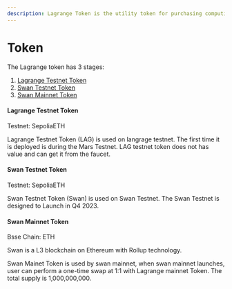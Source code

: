 ```yaml
---
description: Lagrange Token is the utility token for purchasing computing resources.
---
```


# Token

The Lagrange token has 3 stages:

1. [Lagrange Testnet Token](token.md#lagrange-testnet-token)
2. [Swan Testnet Token](token.md#swan-testnet-token)
3. [Swan Mainnet Token](token.md#swan-mainet-token)

#### Lagrange Testnet Token

Testnet: SepoliaETH

Lagrange Testnet Token (LAG) is used on langrage testnet. The first time it is deployed is during the Mars Testnet. LAG testnet token does not has value and can get it from the faucet.

#### Swan Testnet Token

Testnet: SepoliaETH

Swan Testnet Token (Swan) is used on Swan Testnet. The Swan Testnet  is designed to Launch in Q4 2023.

#### Swan Mainnet Token

Bsse Chain: ETH

Swan is a L3 blockchain on Ethereum with Rollup technology.

Swan Mainet Token is used by swan mainnet, when swan mainnet launches, user can perform a one-time swap at 1:1 with Lagrange mainnet Token. The total supply is 1,000,000,000.

